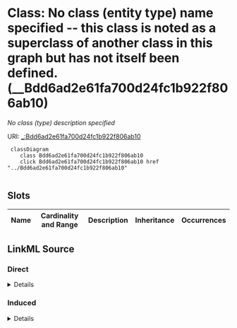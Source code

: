 

# Class: No class (entity type) name specified -- this class is noted as a superclass of another class in this graph but has not itself been defined. (__Bdd6ad2e61fa700d24fc1b922f806ab10)


_No class (type) description specified_







URI: [_:Bdd6ad2e61fa700d24fc1b922f806ab10](_:Bdd6ad2e61fa700d24fc1b922f806ab10)






```mermaid
 classDiagram
    class Bdd6ad2e61fa700d24fc1b922f806ab10
    click Bdd6ad2e61fa700d24fc1b922f806ab10 href "../Bdd6ad2e61fa700d24fc1b922f806ab10"
      
```




<!-- no inheritance hierarchy -->


## Slots

| Name | Cardinality and Range | Description | Inheritance | Occurrences |
| ---  | --- | --- | --- | --- |














## LinkML Source

<!-- TODO: investigate https://stackoverflow.com/questions/37606292/how-to-create-tabbed-code-blocks-in-mkdocs-or-sphinx -->

### Direct

<details>

```yaml
name: __Bdd6ad2e61fa700d24fc1b922f806ab10
conforms_to: No schema conformance document specified
description: No class (type) description specified
title: No class (entity type) name specified -- this class is noted as a superclass
  of another class in this graph but has not itself been defined.
from_schema: sawgraph-kg
rank: 1000
class_uri: _:Bdd6ad2e61fa700d24fc1b922f806ab10

```
</details>

### Induced

<details>

```yaml
name: __Bdd6ad2e61fa700d24fc1b922f806ab10
conforms_to: No schema conformance document specified
description: No class (type) description specified
title: No class (entity type) name specified -- this class is noted as a superclass
  of another class in this graph but has not itself been defined.
from_schema: sawgraph-kg
rank: 1000
class_uri: _:Bdd6ad2e61fa700d24fc1b922f806ab10

```
</details>